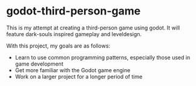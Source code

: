 # godot-third-person-game

This is my attempt at creating a third-person game using godot.
It will feature dark-souls inspired gameplay and leveldesign.

With this project, my goals are as follows:
* Learn to use common programming patterns, especially those used in game development
* Get more familiar with the Godot game engine
* Work on a larger project for a longer period of time
